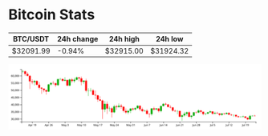 # Bitcoin Stats

BTC/USDT|24h change|24h high|24h low|
|---|---|---|---|
|$32091.99|-0.94%|$32915.00|$31924.32|

<img src="./chart.svg">
